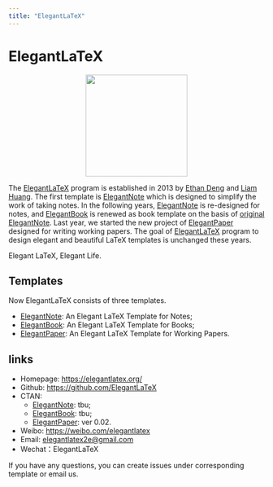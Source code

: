 ```yaml
---
title: "ElegantLaTeX"
---
```


# ElegantLaTeX

<center><img src="/image/logo.png" width="200"></center>

The [ElegantLaTeX](https://github.com/ElegantLaTeX) program is established in 2013 by [Ethan Deng](https://ddswhu.me/) and [Liam Huang](https://liam.page/). The first template is [ElegantNote](https://github.com/ElegantLaTeX/ElegantNote) which is designed to simplify the work of taking notes. In the following years, [ElegantNote](https://github.com/ElegantLaTeX/ElegantNote) is re-designed for notes, and [ElegantBook](https://github.com/ElegantLaTeX/ElegantBook) is renewed as book template on the basis of [original ElegantNote](https://github.com/ElegantLaTeX/ElegantNote/releases/tag/v1.00). Last year, we started the new project of [ElegantPaper](https://github.com/ElegantLaTeX/ElegantPaper) designed for writing working papers. The goal of [ElegantLaTeX](https://github.com/ElegantLaTeX) program to design elegant and beautiful LaTeX templates is unchanged these years.

Elegant LaTeX, Elegant Life.

## Templates

Now ElegantLaTeX consists of three templates.

+ [ElegantNote](https://github.com/ElegantLaTeX/ElegantNote): An Elegant LaTeX Template for Notes;
+ [ElegantBook](https://github.com/ElegantLaTeX/ElegantBook): An Elegant LaTeX Template for Books;
+ [ElegantPaper](https://github.com/ElegantLaTeX/ElegantPaper): An Elegant LaTeX Template for Working Papers.

## links

- Homepage: https://elegantlatex.org/
- Github: https://github.com/ElegantLaTeX
- CTAN: 
    - [ElegantNote](https://ctan.org/pkg/elegantnote): tbu;
    - [ElegantBook](https://ctan.org/pkg/elegantboo): tbu;
    - [ElegantPaper](https://ctan.org/pkg/elegantpaper): ver 0.02.
- Weibo: https://weibo.com/elegantlatex
- Email: elegantlatex2e@gmail.com
- Wechat：ElegantLaTeX

If you have any questions, you can create issues under corresponding template or email us.


